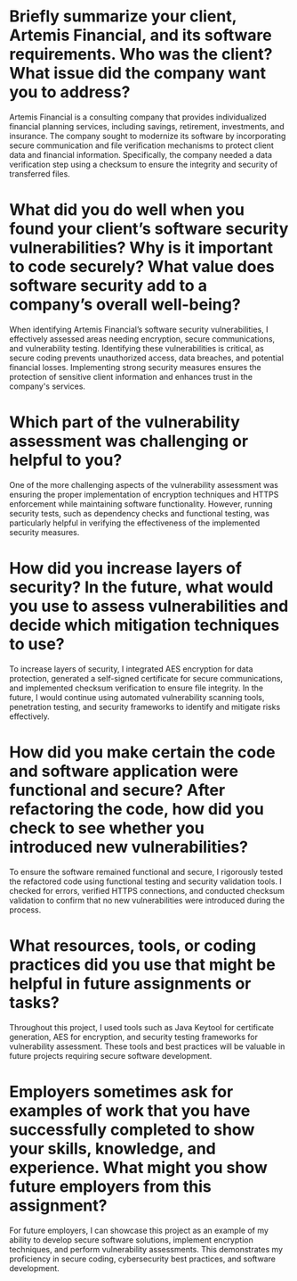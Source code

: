 # Briefly summarize your client, Artemis Financial, and its software requirements. Who was the client? What issue did the company want you to address?
Artemis Financial is a consulting company that provides individualized financial planning services, including savings, retirement, investments, and insurance. The company sought to modernize its software by incorporating secure communication and file verification mechanisms to protect client data and financial information. Specifically, the company needed a data verification step using a checksum to ensure the integrity and security of transferred files.
# What did you do well when you found your client’s software security vulnerabilities? Why is it important to code securely? What value does software security add to a company’s overall well-being?
When identifying Artemis Financial’s software security vulnerabilities, I effectively assessed areas needing encryption, secure communications, and vulnerability testing. Identifying these vulnerabilities is critical, as secure coding prevents unauthorized access, data breaches, and potential financial losses. Implementing strong security measures ensures the protection of sensitive client information and enhances trust in the company's services.
# Which part of the vulnerability assessment was challenging or helpful to you?
One of the more challenging aspects of the vulnerability assessment was ensuring the proper implementation of encryption techniques and HTTPS enforcement while maintaining software functionality. However, running security tests, such as dependency checks and functional testing, was particularly helpful in verifying the effectiveness of the implemented security measures.
# How did you increase layers of security? In the future, what would you use to assess vulnerabilities and decide which mitigation techniques to use?
To increase layers of security, I integrated AES encryption for data protection, generated a self-signed certificate for secure communications, and implemented checksum verification to ensure file integrity. In the future, I would continue using automated vulnerability scanning tools, penetration testing, and security frameworks to identify and mitigate risks effectively.
# How did you make certain the code and software application were functional and secure? After refactoring the code, how did you check to see whether you introduced new vulnerabilities?
To ensure the software remained functional and secure, I rigorously tested the refactored code using functional testing and security validation tools. I checked for errors, verified HTTPS connections, and conducted checksum validation to confirm that no new vulnerabilities were introduced during the process.
# What resources, tools, or coding practices did you use that might be helpful in future assignments or tasks?
Throughout this project, I used tools such as Java Keytool for certificate generation, AES for encryption, and security testing frameworks for vulnerability assessment. These tools and best practices will be valuable in future projects requiring secure software development.
# Employers sometimes ask for examples of work that you have successfully completed to show your skills, knowledge, and experience. What might you show future employers from this assignment?
For future employers, I can showcase this project as an example of my ability to develop secure software solutions, implement encryption techniques, and perform vulnerability assessments. This demonstrates my proficiency in secure coding, cybersecurity best practices, and software development.
